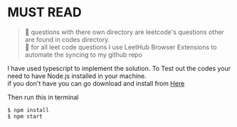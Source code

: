 # MUST READ
> :rocket: questions with there own directory are leetcode's questions other are found in codes directory.<br>
> :rocket: for all leet code questions I use LeetHub Browser Extensions to automate the syncing to my github repo

I have used typescript to implement the solution.
To Test out the codes your need to have Node.js installed in your machine.<br>if you don't have you can go download and install from [Here](https://nodejs.org/en/download/)

Then run this in terminal
```
$ npm install
$ npm start
```
